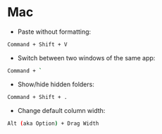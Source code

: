 # Mac

* Paste without formatting:

```bash
Command + Shift + V
```

* Switch between two windows of the same app:

```bash
Command + `
```

* Show/hide hidden folders:

```bash
Command + Shift + .
```

* Change default column width:

```bash
Alt (aka Option) + Drag Width
```